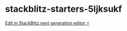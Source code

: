 # stackblitz-starters-5ljksukf

[Edit in StackBlitz next generation editor ⚡️](https://stackblitz.com/~/github.com/firemoney81-naldon/stackblitz-starters-5ljksukf)